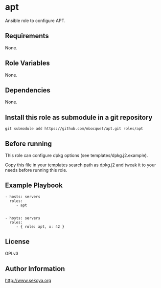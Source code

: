 # apt

Ansible role to configure APT.

## Requirements

None.

## Role Variables

None.

## Dependencies

None.

## Install this role as submodule in a git repository

`git submodule add https://github.com/mbocquet/apt.git roles/apt`

## Before running

This role can configure dpkg options (see templates/dpkg.j2.example).

Copy this file in your templates search path as dpkg.j2 and tweak it to your
needs before running this role.

## Example Playbook

    - hosts: servers
      roles:
         - apt


    - hosts: servers
      roles:
         - { role: apt, x: 42 }

## License

GPLv3

## Author Information

http://www.sekoya.org
